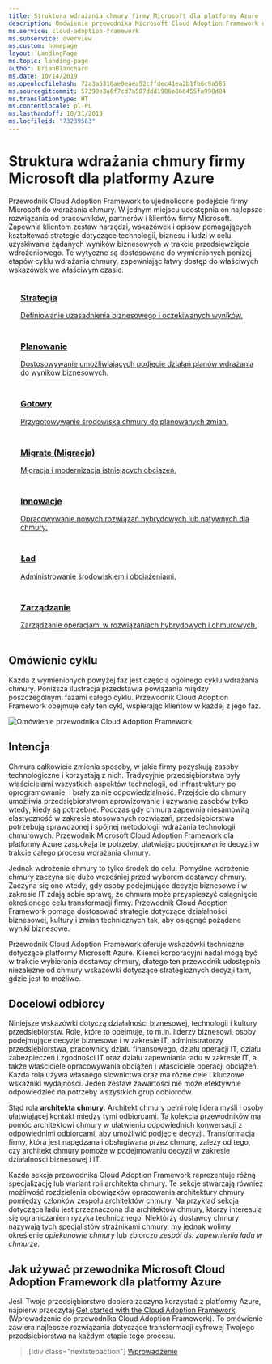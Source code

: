```yaml
---
title: Struktura wdrażania chmury firmy Microsoft dla platformy Azure
description: Omówienie przewodnika Microsoft Cloud Adoption Framework dla platformy Azure.
ms.service: cloud-adoption-framework
ms.subservice: overview
ms.custom: homepage
layout: LandingPage
ms.topic: landing-page
author: BrianBlanchard
ms.date: 10/14/2019
ms.openlocfilehash: 72a3a5310ae0eaea52cffdec41ea2b1fb6c9a585
ms.sourcegitcommit: 57390e3a6f7cd7a507ddd1906e866455fa998d84
ms.translationtype: HT
ms.contentlocale: pl-PL
ms.lasthandoff: 10/31/2019
ms.locfileid: "73239563"
---
```

# <a name="microsoft-cloud-adoption-framework-for-azure"></a>Struktura wdrażania chmury firmy Microsoft dla platformy Azure

Przewodnik Cloud Adoption Framework to ujednolicone podejście firmy Microsoft do wdrażania chmury. W jednym miejscu udostępnia on najlepsze rozwiązania od pracowników, partnerów i klientów firmy Microsoft. Zapewnia klientom zestaw narzędzi, wskazówek i opisów pomagających kształtować strategie dotyczące technologii, biznesu i ludzi w celu uzyskiwania żądanych wyników biznesowych w trakcie przedsięwzięcia wdrożeniowego. Te wytyczne są dostosowane do wymienionych poniżej etapów cyklu wdrażania chmury, zapewniając łatwy dostęp do właściwych wskazówek we właściwym czasie.

<!-- markdownlint-disable MD033 -->

<ul class="panelContent cardsF">
    <li style="display: flex; flex-direction: column;">
        <a href="./strategy/index.md">
            <div class="cardSize">
                <div class="cardPadding" style="padding-bottom:10px;">
                    <div class="card" style="padding-bottom:10px;">
                        <div class="cardImageOuter">
                            <div class="cardImage">
                                <img alt="" src="./_images/caf-strategy.png" data-linktype="external">
                            </div>
                        </div>
                        <div class="cardText" style="padding-left:0px;">
                            <h3>Strategia</h3>
Definiowanie uzasadnienia biznesowego i oczekiwanych wyników.
                        </div>
                    </div>
                </div>
            </div>
        </a>
    </li>
    <li style="display: flex; flex-direction: column;">
        <a href="./plan/index.md">
            <div class="cardSize">
                <div class="cardPadding" style="padding-bottom:10px;">
                    <div class="card" style="padding-bottom:10px;">
                        <div class="cardImageOuter">
                            <div class="cardImage">
                                <img alt="" src="./_images/caf-plan.png" data-linktype="external">
                            </div>
                        </div>
                        <div class="cardText" style="padding-left:0px;">
                            <h3>Planowanie</h3>
Dostosowywanie umożliwiających podjęcie działań planów wdrażania do wyników biznesowych.
                        </div>
                    </div>
                </div>
            </div>
        </a>
    </li>
    <li style="display: flex; flex-direction: column;">
        <a href="./ready/index.md">
            <div class="cardSize">
                <div class="cardPadding" style="padding-bottom:10px;">
                    <div class="card" style="padding-bottom:10px;">
                        <div class="cardImageOuter">
                            <div class="cardImage">
                                <img alt="" src="./_images/caf-ready.png" data-linktype="external">
                            </div>
                        </div>
                        <div class="cardText" style="padding-left:0px;">
                            <h3>Gotowy</h3>
Przygotowywanie środowiska chmury do planowanych zmian.
                        </div>
                    </div>
                </div>
            </div>
        </a>
    </li>
    <li style="display: flex; flex-direction: column;">
        <a href="./migrate/index.md">
            <div class="cardSize">
                <div class="cardPadding" style="padding-bottom:10px;">
                    <div class="card" style="padding-bottom:10px;">
                        <div class="cardImageOuter">
                            <div class="cardImage">
                                <img alt="" src="./_images/caf-migrate.png" data-linktype="external">
                            </div>
                        </div>
                        <div class="cardText" style="padding-left:0px;">
                            <h3>Migrate (Migracja)</h3>
Migracja i modernizacja istniejących obciążeń.
                        </div>
                    </div>
                </div>
            </div>
        </a>
    </li>
    <li style="display: flex; flex-direction: column;">
        <a href="./innovate/index.md">
            <div class="cardSize">
                <div class="cardPadding" style="padding-bottom:10px;">
                    <div class="card" style="padding-bottom:10px;">
                        <div class="cardImageOuter">
                            <div class="cardImage">
                                <img alt="" src="./_images/caf-adopt.png" data-linktype="external">
                            </div>
                        </div>
                        <div class="cardText" style="padding-left:0px;">
                            <h3>Innowacje</h3>
Opracowywanie nowych rozwiązań hybrydowych lub natywnych dla chmury.
                        </div>
                    </div>
                </div>
            </div>
        </a>
    </li>
    <li style="display: flex; flex-direction: column;">
        <a href="./govern/index.md">
            <div class="cardSize">
                <div class="cardPadding" style="padding-bottom:10px;">
                    <div class="card" style="padding-bottom:10px;">
                        <div class="cardImageOuter">
                            <div class="cardImage">
                                <img alt="" src="./_images/caf-govern.png" data-linktype="external">
                            </div>
                        </div>
                        <div class="cardText" style="padding-left:0px;">
                            <h3>Ład</h3>
Administrowanie środowiskiem i obciążeniami.
                        </div>
                    </div>
                </div>
            </div>
        </a>
    </li>
    <li style="display: flex; flex-direction: column;">
        <a href="./manage/index.md">
            <div class="cardSize">
                <div class="cardPadding" style="padding-bottom:10px;">
                    <div class="card" style="padding-bottom:10px;">
                        <div class="cardImageOuter">
                            <div class="cardImage">
                                <img alt="" src="./_images/caf-manage.png" data-linktype="external">
                            </div>
                        </div>
                        <div class="cardText" style="padding-left:0px;">
                            <h3>Zarządzanie</h3>
Zarządzanie operacjami w rozwiązaniach hybrydowych i chmurowych.
                        </div>
                    </div>
                </div>
            </div>
        </a>
    </li>
</ul>

## <a name="understanding-the-lifecycle"></a>Omówienie cyklu

Każda z wymienionych powyżej faz jest częścią ogólnego cyklu wdrażania chmury. Poniższa ilustracja przedstawia powiązania między poszczególnymi fazami całego cyklu. Przewodnik Cloud Adoption Framework obejmuje cały ten cykl, wspierając klientów w każdej z jego faz.

![Omówienie przewodnika Cloud Adoption Framework](./_images/caf-overview.png)

## <a name="intent"></a>Intencja

Chmura całkowicie zmienia sposoby, w jakie firmy pozyskują zasoby technologiczne i korzystają z nich. Tradycyjnie przedsiębiorstwa były właścicielami wszystkich aspektów technologii, od infrastruktury po oprogramowanie, i brały za nie odpowiedzialność. Przejście do chmury umożliwia przedsiębiorstwom aprowizowanie i używanie zasobów tylko wtedy, kiedy są potrzebne. Podczas gdy chmura zapewnia niesamowitą elastyczność w zakresie stosowanych rozwiązań, przedsiębiorstwa potrzebują sprawdzonej i spójnej metodologii wdrażania technologii chmurowych. Przewodnik Microsoft Cloud Adoption Framework dla platformy Azure zaspokaja te potrzeby, ułatwiając podejmowanie decyzji w trakcie całego procesu wdrażania chmury.

Jednak wdrożenie chmury to tylko środek do celu. Pomyślne wdrożenie chmury zaczyna się dużo wcześniej przed wyborem dostawcy chmury. Zaczyna się ono wtedy, gdy osoby podejmujące decyzje biznesowe i w zakresie IT zdają sobie sprawę, że chmura może przyspieszyć osiągnięcie określonego celu transformacji firmy. Przewodnik Cloud Adoption Framework pomaga dostosować strategie dotyczące działalności biznesowej, kultury i zmian technicznych tak, aby osiągnąć pożądane wyniki biznesowe.

Przewodnik Cloud Adoption Framework oferuje wskazówki techniczne dotyczące platformy Microsoft Azure. Klienci korporacyjni nadal mogą być w trakcie wybierania dostawcy chmury, dlatego ten przewodnik udostępnia niezależne od chmury wskazówki dotyczące strategicznych decyzji tam, gdzie jest to możliwe.

## <a name="intended-audience"></a>Docelowi odbiorcy

Niniejsze wskazówki dotyczą działalności biznesowej, technologii i kultury przedsiębiorstw. Role, które to obejmuje, to m.in. liderzy biznesowi, osoby podejmujące decyzje biznesowe i w zakresie IT, administratorzy przedsiębiorstwa, pracownicy działu finansowego, działu operacji IT, działu zabezpieczeń i zgodności IT oraz działu zapewniania ładu w zakresie IT, a także właściciele opracowywania obciążeń i właściciele operacji obciążeń. Każda rola używa własnego słownictwa oraz ma różne cele i kluczowe wskaźniki wydajności. Jeden zestaw zawartości nie może efektywnie odpowiedzieć na potrzeby wszystkich grup odbiorców.

Stąd rola **architekta chmury**. Architekt chmury pełni rolę lidera myśli i osoby ułatwiającej kontakt między tymi odbiorcami. Ta kolekcja przewodników ma pomóc architektowi chmury w ułatwieniu odpowiednich konwersacji z odpowiednimi odbiorcami, aby umożliwić podjęcie decyzji. Transformacja firmy, która jest napędzana i obsługiwana przez chmurę, zależy od tego, czy architekt chmury pomoże w podejmowaniu decyzji w zakresie działalności biznesowej i IT.

Każda sekcja przewodnika Cloud Adoption Framework reprezentuje różną specjalizację lub wariant roli architekta chmury. Te sekcje stwarzają również możliwość rozdzielenia obowiązków opracowania architektury chmury pomiędzy członków zespołu architektów chmury. Na przykład sekcja dotycząca ładu jest przeznaczona dla architektów chmury, którzy interesują się ograniczaniem ryzyka technicznego. Niektórzy dostawcy chmury nazywają tych specjalistów strażnikami chmury, my jednak wolimy określenie _opiekunowie chmury_ lub zbiorczo _zespół ds. zapewnienia ładu w chmurze_.

## <a name="how-to-use-the-microsoft-cloud-adoption-framework-for-azure"></a>Jak używać przewodnika Microsoft Cloud Adoption Framework dla platformy Azure

Jeśli Twoje przedsiębiorstwo dopiero zaczyna korzystać z platformy Azure, najpierw przeczytaj [Get started with the Cloud Adoption Framework](./getting-started/migrate.md) (Wprowadzenie do przewodnika Cloud Adoption Framework). To omówienie zawiera najlepsze rozwiązania dotyczące transformacji cyfrowej Twojego przedsiębiorstwa na każdym etapie tego procesu.

> [!div class="nextstepaction"]
> [Wprowadzenie](./getting-started/migrate.md)
